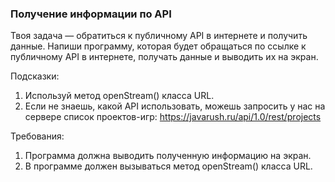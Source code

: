 
### Получение информации по API

Твоя задача &mdash; обратиться к публичному API в интернете и получить данные.
Напиши программу, которая будет обращаться по ссылке к публичному API в интернете, получать данные и выводить
их на экран.

Подсказки:
1. Используй метод openStream() класса URL.
2. Если не знаешь, какой API использовать, можешь запросить у нас на сервере список проектов-игр:
https://javarush.ru/api/1.0/rest/projects


Требования:
1.	Программа должна выводить полученную информацию на экран.
2.	В программе должен вызываться метод openStream() класса URL.



